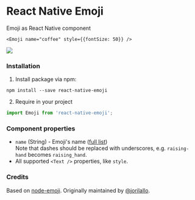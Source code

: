 # React Native Emoji

Emoji as React Native component

```JSX
<Emoji name="coffee" style={{fontSize: 50}} />
```

![](http://i59.tinypic.com/fe3rly.png)

### Installation

1. Install package via npm:

```
npm install --save react-native-emoji
```

2. Require in your project

```javascript
import Emoji from 'react-native-emoji';
```

### Component properties

- `name` (String) - Emoji's name ([full list](http://unicodey.com/emoji-data/table.htm))  
  Note that dashes should be replaced with underscores, e.g. `raising-hand` becomes `raising_hand`.
- All supported `<Text />` properties, like `style`.

### Credits

Based on [node-emoji](https://github.com/omnidan/node-emoji). Originally maintained by [@jorilallo](https://twitter.com/jorilallo).
